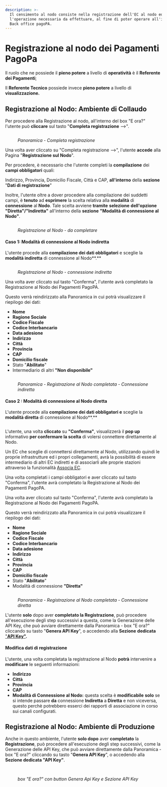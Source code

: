 ```yaml
---
description: >-
  Il censimento al nodo consiste nella registrazione dell'EC al nodo ed è
  l'operazione necessaria da effettuare, al fine di poter operare all'interno di
  Back office pagoPA.
---
```


# Registrazione al nodo dei Pagamenti PagoPa

Il ruolo che ne possiede il **pieno potere** a livello di **operatività** è il **Referente dei Pagamenti**;

Il **Referente Tecnico** possiede invece **pieno potere** a livello di **visualizzazione.**

## Registrazione al Nodo: Ambiente di Collaudo

Per procedere alla Registrazione al nodo, all'interno del box "E ora?" l'utente può **cliccare** sul tasto "**Completa registrazione** -->".

<figure><img src="../../.gitbook/assets/image (56).png" alt=""><figcaption><p><em>Panoramica - Completa registrazione</em></p></figcaption></figure>

Una volta aver cliccato su "Completa registrazione -->", l'utente **accede** alla Pagina "**Registrazione sul Nodo**".

Per procedere, è necessario che l'utente completi la **compilazione** dei **campi obbligatori** quali:

Indirizzo, Provincia, Domicilio Fiscale, Città e CAP, **all'interno** della **sezione** "**Dati di registrazione**"

Inoltre, l'utente oltre a dover procedere alla compilazione dei suddetti campi, è **tenuto** ad **esprimere** la scelta relativa alla **modalità** di **connessione** al **Nodo**. Tale scelta avviene **tramite** **selezione** **dell'opzione "Diretta"/"Indiretta"** all'interno della **sezione** **"Modalità di connessione al Nodo"**.

<figure><img src="../../.gitbook/assets/image (34).png" alt=""><figcaption><p><em>Registrazione al Nodo - da completare</em></p></figcaption></figure>

#### Caso 1: Modalità di connessione al Nodo indiretta

L'utente procede alla **compilazione dei dati obbligatori** e sceglie la **modalità indiretta** di connessione al Nodo**.**

<figure><img src="../../.gitbook/assets/image (2) (1).png" alt=""><figcaption><p><em>Registrazione al Nodo - connessione indiretta</em></p></figcaption></figure>

Una volta aver cliccato sul tasto "Conferma", l'utente avrà completato la Registrazione al Nodo dei Pagamenti PagoPA.

Questo verrà reindirizzato alla Panoramica in cui potrà visualizzare il riepilogo dei dati:

* **Nome**
* **Ragione Sociale**
* **Codice Fiscale**
* **Codice Interbancario**
* **Data adesione**
* **Indirizzo**
* **Città**
* **Provincia**
* **CAP**
* **Domicilio fiscale**
* Stato "**Abilitato**"
* Intermediario di altri **"Non disponibile"**

<figure><img src="../../.gitbook/assets/image (3) (1).png" alt=""><figcaption><p><em>Panoramica - Registrazione al Nodo completata - Connessione indiretta</em></p></figcaption></figure>

#### Caso 2 :  Modalità di connessione al Nodo diretta

L'utente procede alla **compilazione dei dati obbligatori e** sceglie la **modalità diretta** di connessione al Nodo**.**

<figure><img src="../../.gitbook/assets/image (4) (1).png" alt=""><figcaption></figcaption></figure>

L'utente, una volta **cliccato** su **"Conferma"**, visualizzerà il **pop up** informativo **per confermare la scelta** di volersi connettere direttamente al Nodo.&#x20;

&#x20;Un EC che sceglie di connettersi direttamente al Nodo, utilizzando quindi le proprie infrastrutture ed i propri collegamenti, avrà la possibilità di essere intermediario di altri EC indiretti e di associarli alle proprie stazioni attraverso la funzionalità [Associa EC](stazioni/associazione-di-un-ec-alla-stazione.md).

Una volta completati i campi obbligatori e aver cliccato sul tasto "Conferma", l'utente avrà completato la Registrazione al Nodo dei Pagamenti PagoPA.

Una volta aver cliccato sul tasto "Conferma", l'utente avrà completato la Registrazione al Nodo dei Pagamenti PagoPA.

Questo verrà reindirizzato alla Panoramica in cui potrà visualizzare il riepilogo dei dati:

* **Nome**
* **Ragione Sociale**
* **Codice Fiscale**
* **Codice Interbancario**
* **Data adesione**
* **Indirizzo**
* **Città**
* **Provincia**
* **CAP**
* **Domicilio fiscale**
* Stato "**Abilitato**"
* Modalità di connessione **"Diretta"**

<figure><img src="../../.gitbook/assets/image (5) (1).png" alt=""><figcaption><p><em>Panoramica - Registrazione al Nodo completata - Connessione diretta</em></p></figcaption></figure>

L'utente **solo** dopo aver **completato la Registrazione**, può procedere all'esecuzione degli step successivi a questa, come la Generazione delle API Key, che può avviare direttamente dalla Panoramica - box "E ora?" cliccando su tasto "**Genera API Key**", o accedendo alla **Sezione** **dedicata** ["**API Key"**](generazione-api-key.md)**.**

#### Modifica dati di registrazione

L'utente, una volta completata la registrazione al Nodo **potrà** intervenire a **modificare** le seguenti informazioni:

* **Indirizzo**
* **Città**
* **Provincia**
* **CAP**
* **Modalità di Connessione al Nodo:** questa scelta è **modificabile** **solo** se si intende passare **da** connessione **Indiretta** a **Diretta** e non viceversa, questo perchè potrebbero esserci dei rapporti di associazione in corso sui canali configurati.

## Registrazione al Nodo: Ambiente di Produzione

Anche in questo ambiente, l'utente **solo dopo** aver **completato** la **Registrazione**, può procedere all'esecuzione degli step successivi, come la Generazione delle API Key, che può avviare direttamente dalla Panoramica - box "E ora?" cliccando su tasto "**Genera API Key**", o accedendo alla **Sezione dedicata "API Key"**.

##

<figure><img src="../../.gitbook/assets/image (79).png" alt=""><figcaption><p><em>box "E ora?" con button Genera Api Key e Sezione API Key</em></p></figcaption></figure>



####
